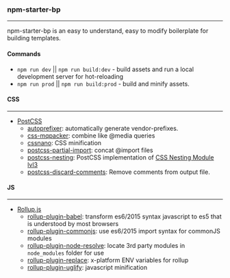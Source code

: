 ### npm-starter-bp
---
npm-starter-bp is an easy to understand, easy to modify boilerplate for building templates.

#### Commands
  * `npm run dev` || `npm run build:dev` - build assets and run a local development server for hot-reloading
  * `npm run prod` || `npm run build:prod` - build and minify assets.

#### CSS
---
  * [PostCSS](https://github.com/postcss/postcss)
    * [autoprefixer](https://github.com/postcss/autoprefixer): automatically generate vendor-prefixes.
    * [css-mqpacker](https://github.com/hail2u/node-css-mqpacker): combine like @media queries
    * [cssnano](http://cssnano.co/): CSS minification
    * [postcss-partial-import](https://github.com/jonathantneal/postcss-partial-import): concat @import files
    * [postcss-nesting](https://github.com/jonathantneal/postcss-nesting): PostCSS implementation of [CSS Nesting Module lvl3](https://tabatkins.github.io/specs/css-nesting/)
    * [postcss-discard-comments](https://github.com/ben-eb/postcss-discard-comments): Remove comments from output file.

#### JS
---
  * [Rollup.js](https://rollupjs.org/)
    * [rollup-plugin-babel](https://github.com/rollup/rollup-plugin-babel): transform es6/2015 syntax javascript to es5 that is understood by most browsers
    * [rollup-plugin-commonjs](https://github.com/rollup/rollup-plugin-commonjs): use es6/2015 import syntax for commonJS modules
    * [rollup-plugin-node-resolve](https://github.com/rollup/rollup-plugin-node-resolve): locate 3rd party modules in `node_modules` folder for use
    * [rollup-plugin-replace](https://github.com/rollup/rollup-plugin-replace): x-platform ENV variables for rollup
    * [rollup-plugin-uglify](https://github.com/TrySound/rollup-plugin-uglify): javascript minification
